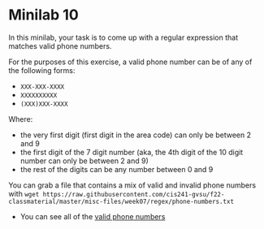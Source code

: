 # Minilab 10

In this minilab, your task is to
come up with a regular expression
that matches valid phone numbers.

For the purposes of this exercise,
a valid phone number can be of any of the following
forms:

* `XXX-XXX-XXXX`
* `XXXXXXXXXX`
* `(XXX)XXX-XXXX`

Where:
* the very first digit (first digit in the area code)
  can only be between 2 and 9
* the first digit of the 7 digit number (aka, the 4th
  digit of the 10 digit number can only be between 2 and 9)
* the rest of the digits can be any number between 0 and 9

You can grab a file that contains a mix of valid and invalid phone numbers
with `wget https://raw.githubusercontent.com/cis241-gvsu/f22-classmaterial/master/misc-files/week07/regex/phone-numbers.txt`

* You can see all of the [valid phone numbers](../misc-files/week07/regex/phone-numbers-valid.txt)
